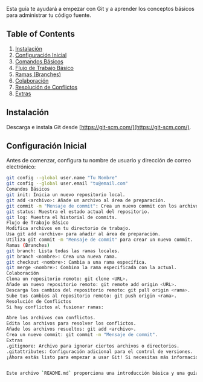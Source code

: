 
Esta guía te ayudará a empezar con Git y a aprender los conceptos básicos para administrar tu código fuente.

## Table of Contents

1. [Instalación](#instalación)
2. [Configuración Inicial](#configuración-inicial)
3. [Comandos Básicos](#comandos-básicos)
4. [Flujo de Trabajo Básico](#flujo-de-trabajo-básico)
5. [Ramas (Branches)](#ramas-branches)
6. [Colaboración](#colaboración)
7. [Resolución de Conflictos](#resolución-de-conflictos)
8. [Extras](#extras)

## Instalación

Descarga e instala Git desde [https://git-scm.com/](https://git-scm.com/).

## Configuración Inicial

Antes de comenzar, configura tu nombre de usuario y dirección de correo electrónico:

```bash
git config --global user.name "Tu Nombre"
git config --global user.email "tu@email.com"
Comandos Básicos
git init: Inicia un nuevo repositorio local.
git add <archivo>: Añade un archivo al área de preparación.
git commit -m "Mensaje de commit": Crea un nuevo commit con los archivos en el área de preparación.
git status: Muestra el estado actual del repositorio.
git log: Muestra el historial de commits.
Flujo de Trabajo Básico
Modifica archivos en tu directorio de trabajo.
Usa git add <archivo> para añadir al área de preparación.
Utiliza git commit -m "Mensaje de commit" para crear un nuevo commit.
Ramas (Branches)
git branch: Lista todas las ramas locales.
git branch <nombre>: Crea una nueva rama.
git checkout <nombre>: Cambia a una rama específica.
git merge <nombre>: Combina la rama especificada con la actual.
Colaboración
Clona un repositorio remoto: git clone <URL>.
Añade un nuevo repositorio remoto: git remote add origin <URL>.
Descarga los cambios del repositorio remoto: git pull origin <rama>.
Sube tus cambios al repositorio remoto: git push origin <rama>.
Resolución de Conflictos
Si hay conflictos al fusionar ramas:

Abre los archivos con conflictos.
Edita los archivos para resolver los conflictos.
Añade los archivos resueltos: git add <archivo>.
Crea un nuevo commit: git commit -m "Mensaje de commit".
Extras
.gitignore: Archivo para ignorar ciertos archivos o directorios.
.gitattributes: Configuración adicional para el control de versiones.
¡Ahora estás listo para empezar a usar Git! Si necesitas más información, consulta la documentación oficial de Git.


Este archivo `README.md` proporciona una introducción básica y una guía paso a paso para empezar a usar Git. Puedes personalizarlo o agregar más detalles según las necesidades de tu proyecto.

